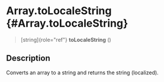 Array.toLocaleString {#Array.toLocaleString}
====================

> [string]{role="ref"} **toLocaleString** ()

Description
-----------

Converts an array to a string and returns the string (localized).
